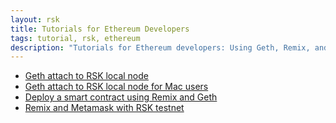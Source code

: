 ```yaml
---
layout: rsk
title: Tutorials for Ethereum Developers
tags: tutorial, rsk, ethereum
description: "Tutorials for Ethereum developers: Using Geth, Remix, and MetaMask with RSK"
---
```


- [Geth attach to RSK local node](/tutorials/ethereum-devs/geth-attach-local-node/)
- [Geth attach to RSK local node for Mac users](/tutorials/ethereum-devs/geth-attach-local-node-mac/)
- [Deploy a smart contract using Remix and Geth](/tutorials/ethereum-devs/geth-attach-deploy-smart-contract/)
- [Remix and Metamask with RSK testnet](/tutorials/ethereum-devs/remix-and-metamask-with-rsk-testnet/)
